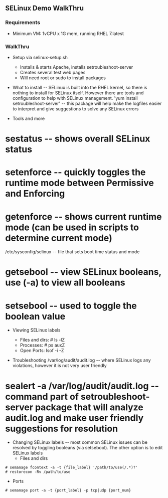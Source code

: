 ## SELinux Demo WalkThru

### Requirements
* Minimum VM: 1vCPU x 1G mem, running RHEL 7.latest

### WalkThru
* Setup via selinux-setup.sh
  * Installs & starts Apache, installs setroubleshoot-server
  * Creates several test web pages
  * Will need root or sudo to install packages

* What to install -- SELinux is built into the RHEL kernel, so there is nothing to install for SELinux itself.  However there are tools and configuration to help with SELinux management.
'yum install setroubleshoot-server' -- this package will help make the logfiles easier to interpret and give suggestions to solve any SELinux errors

* Tools and more
# sestatus -- shows overall SELinux status
# setenforce -- quickly toggles the runtime mode between Permissive and Enforcing
# getenforce -- shows current runtime mode (can be used in scripts to determine current mode)
/etc/sysconfig/selinux -- file that sets boot time status and mode
# getsebool -- view SELinux booleans, use (-a) to view all booleans
# setsebool -- used to toggle the boolean value

* Viewing SELinux labels
  * Files and dirs: # ls -lZ
  * Processes: # ps auxZ
  * Open Ports: lsof -i -Z

* Troubleshooting
/var/log/audit/audit.log -- where SELinux logs any violations, however it is not very user friendly
# sealert -a /var/log/audit/audit.log -- command part of setroubleshoot-server package that will analyze audit.log and make user friendly suggestions for resolution

* Changing SELinux labels -- most common SELinux issues can be resolved by toggling booleans (via setsebool).  The other option is to edit SELinux labels
  * Files and dirs
```
# semanage fcontext -a -t {file_label} '/path/to/use(/.*)?'
# restorecon -Rv /path/to/use
```
  * Ports
```
# semanage port -a -t {port_label} -p tcp|udp {port_num}
```
